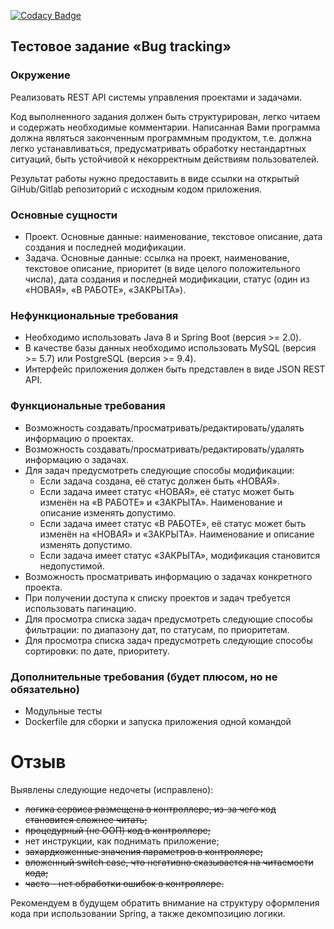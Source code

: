 [![Codacy Badge](https://api.codacy.com/project/badge/Grade/a742cf07f4a4454cae3753e7bcbde69f)](https://www.codacy.com/app/vitalynec/bugtracker?utm_source=github.com&amp;utm_medium=referral&amp;utm_content=vitalynec/bugtracker&amp;utm_campaign=Badge_Grade)
## Тестовое задание «Bug tracking»

### Окружение

Реализовать REST API системы управления проектами и задачами.

Код выполненного задания должен быть структурирован, легко читаем и содержать необходимые
комментарии. Написанная Вами программа должна являться законченным программным
продуктом, т.е. должна легко устанавливаться, предусматривать обработку нестандартных
ситуаций, быть устойчивой к некорректным действиям пользователей.

Результат работы нужно предоставить в виде ссылки на открытый GiHub/Gitlab репозиторий с
исходным кодом приложения.

### Основные сущности
* Проект. Основные данные: наименование, текстовое описание, дата создания и последней модификации.
* Задача. Основные данные: ссылка на проект, наименование, текстовое описание,
приоритет (в виде целого положительного числа), дата создания и последней
модификации, статус (один из «НОВАЯ», «В РАБОТЕ», «ЗАКРЫТА»).

### Нефункциональные требования
* Необходимо использовать Java 8 и Spring Boot (версия >= 2.0).
* В качестве базы данных необходимо использовать MySQL (версия >= 5.7) или PostgreSQL (версия >= 9.4).
* Интерфейс приложения должен быть представлен в виде JSON REST API.

### Функциональные требования
* Возможность создавать/просматривать/редактировать/удалять информацию о проектах.
* Возможность создавать/просматривать/редактировать/удалять информацию о задачах.
* Для задач предусмотреть следующие способы модификации:
  * Если задача создана, её статус должен быть «НОВАЯ».
  * Если задача имеет статус «НОВАЯ», её статус может быть изменён на «В
РАБОТЕ» и «ЗАКРЫТА». Наименование и описание изменять допустимо.
  * Если задача имеет статус «В РАБОТЕ», её статус может быть изменён на
«НОВАЯ» и «ЗАКРЫТА». Наименование и описание изменять допустимо.
  * Если задача имеет статус «ЗАКРЫТА», модификация становится недопустимой.
* Возможность просматривать информацию о задачах конкретного проекта.
* При получении доступа к списку проектов и задач требуется использовать пагинацию.
* Для просмотра списка задач предусмотреть следующие способы фильтрации: по диапазону
дат, по статусам, по приоритетам.
* Для просмотра списка задач предусмотреть следующие способы сортировки: по дате,
приоритету.

### Дополнительные требования (будет плюсом, но не обязательно)
* Модульные тесты
* Dockerfile для сборки и запуска приложения одной командой

Отзыв
======================================
Выявлены следующие недочеты (исправлено):
* ~~логика сервиса размещена в контроллере, из-за чего код становится сложнее читать;~~
* ~~процедурный (не ООП) код в контроллере;~~
* нет инструкции, как поднимать приложение;
* ~~захардкоженные значения параметров в контроллере;~~
* ~~вложенный switch case, что негативно сказывается на читаемости кода;~~
* ~~часто - нет обработки ошибок в контроллере.~~

Рекомендуем в будущем обратить внимание на структуру оформления кода при использовании Spring, а также декомпозицию логики.
